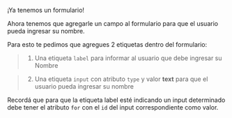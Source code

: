  ¡Ya tenemos un formulario!
 
 Ahora tenemos que agregarle un campo al formulario para que el usuario pueda ingresar su nombre.
 
 Para esto te pedimos que agregues 2 etiquetas dentro del formulario:
 
> 1. Una etiqueta `label` para informar al usuario que debe ingresar su Nombre

> 2. Una etiqueta `input` con atributo `type` y valor **text** para que el usuario pueda ingresar su nombre

Recordá que para que la etiqueta label esté indicando un input determinado debe tener el atributo `for` con el `id` del input correspondiente como valor.